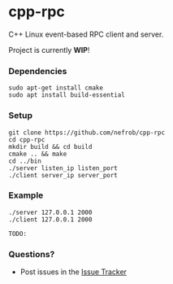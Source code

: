 # cpp-rpc

C++ Linux event-based RPC client and server.

Project is currently **WIP**!

### Dependencies

```
sudo apt-get install cmake
sudo apt install build-essential
```

### Setup

```
git clone https://github.com/nefrob/cpp-rpc
cd cpp-rpc
mkdir build && cd build
cmake .. && make
cd ../bin
./server listen_ip listen_port
./client server_ip server_port
```

### Example

```
./server 127.0.0.1 2000
./client 127.0.0.1 2000

TODO:
```

### Questions?

- Post issues in the [Issue Tracker](https://github.com/nefrob/cpp-rpc/issues)
